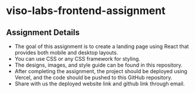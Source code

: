 # viso-labs-frontend-assignment


## Assignment Details

- The goal of this assignment is to create a landing page using React that provides both mobile and desktop layouts.
- You can use CSS or any CSS framework for styling.
- The designs, images, and style guide can be found in this repository.
- After completing the assignment, the project should be deployed using Vercel, and the code should be pushed to this GitHub repository.
- Share with us the deployed website link and github link through email.
